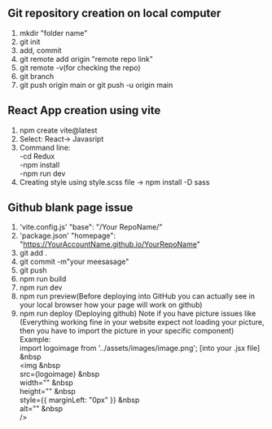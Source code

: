 
## Git repository creation on local computer 
1. mkdir "folder name" <br>
2. git init <br>
3. add, commit<br>
4. git remote add origin "remote repo link"<br>
5. git remote -v(for checking the repo)<br>
6. git branch<br>
7. git push origin main or git push -u origin main
   
## React App creation using vite
1. npm create  vite@latest
2. Select: React-> Javasript
3. Command line:<br>-cd Redux
  <br>-npm install
  <br>-npm run dev <br>
4.  Creating style using style.scss file -> npm install -D sass
## Github blank page issue
1.  'vite.config.js' "base": "/Your RepoName/"
2.  'package.json' "homepage": "https://YourAccountName.github.io/YourRepoName"
3.  git add .
4.  git commit -m"your meesasage"
5.  git push
6.  npm run build
7.  npm run dev
8.  npm run preview(Before deploying into GitHub you can actually see in your local browser how your page will work on github)
9.  npm run deploy (Deploying github)
Note if you have picture issues like (Everything working fine in your website expect not loading your picture, then you have to import the picture in your specific component) <br>
    Example:
<br>import logoimage from '../assets/images/image.png'; [into your .jsx file]
  &nbsp<br><img
                &nbsp <br>src={logoimage}
                &nbsp <br>width=""
                &nbsp <br> height=""
                &nbsp <br> style={{ marginLeft: "0px" }}
                &nbsp <br>alt=""
  &nbsp <br> />

